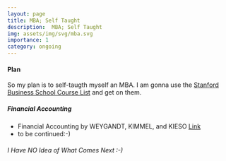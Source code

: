 ```yaml
---
layout: page
title: MBA; Self Taught
description:  MBA; Self Taught
img: assets/img/svg/mba.svg
importance: 1
category: ongoing
---
```


#### Plan

So my plan is to self-taugth myself an MBA. I am gonna use the [Stanford Business School Course List](https://bulletin.stanford.edu/departments/GSB/courses) and get on them.

##### Financial Accounting

- Financial Accounting by WEYGANDT, KIMMEL, and KIESO [Link](https://www.wiley.com/en-gb/Financial+Accounting+with+International+Financial+Reporting+Standards%2C+5th+Edition-p-9781119787006)
- to be continued:-)

###### I Have NO Idea of What Comes Next :-)
